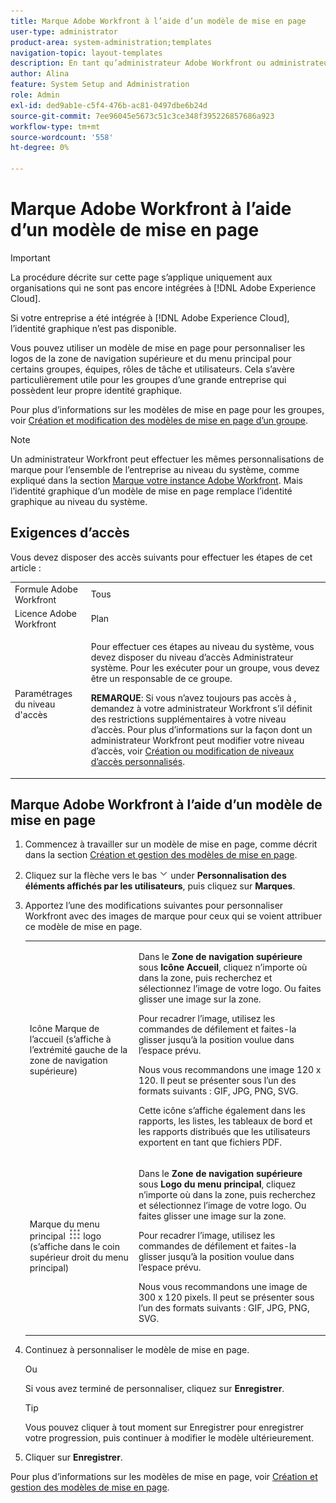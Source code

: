 ```yaml
---
title: Marque Adobe Workfront à l’aide d’un modèle de mise en page
user-type: administrator
product-area: system-administration;templates
navigation-topic: layout-templates
description: En tant qu’administrateur Adobe Workfront ou administrateur de groupe, vous pouvez utiliser un modèle de mise en page pour personnaliser les logos de la zone de navigation supérieure et du menu principal pour certains groupes, équipes, rôles de travail et utilisateurs. Cela s’avère particulièrement utile pour les groupes d’une grande entreprise qui possèdent leur propre identité graphique.
author: Alina
feature: System Setup and Administration
role: Admin
exl-id: ded9ab1e-c5f4-476b-ac81-0497dbe6b24d
source-git-commit: 7ee96045e5673c51c3ce348f395226857686a923
workflow-type: tm+mt
source-wordcount: '558'
ht-degree: 0%

---
```


# Marque Adobe Workfront à l’aide d’un modèle de mise en page

>[!IMPORTANT]
>
>La procédure décrite sur cette page s’applique uniquement aux organisations qui ne sont pas encore intégrées à [!DNL Adobe Experience Cloud].
>
> Si votre entreprise a été intégrée à [!DNL Adobe Experience Cloud], l’identité graphique n’est pas disponible.

Vous pouvez utiliser un modèle de mise en page pour personnaliser les logos de la zone de navigation supérieure et du menu principal pour certains groupes, équipes, rôles de tâche et utilisateurs. Cela s’avère particulièrement utile pour les groupes d’une grande entreprise qui possèdent leur propre identité graphique.

Pour plus d’informations sur les modèles de mise en page pour les groupes, voir [Création et modification des modèles de mise en page d’un groupe](../../../administration-and-setup/manage-groups/work-with-group-objects/create-and-modify-a-groups-layout-templates.md).

>[!NOTE]
>
>Un administrateur Workfront peut effectuer les mêmes personnalisations de marque pour l’ensemble de l’entreprise au niveau du système, comme expliqué dans la section [Marque votre instance Adobe Workfront](../../../administration-and-setup/customize-workfront/brand-workfront/brand-your-workfront-instance.md). Mais l’identité graphique d’un modèle de mise en page remplace l’identité graphique au niveau du système.
><!--
>Maybe add a section about deleting these 2 settings to revert to default branding?
>-->

## Exigences d’accès

Vous devez disposer des accès suivants pour effectuer les étapes de cet article :

<table style="table-layout:auto"> 
 <col> 
 <col> 
 <tbody> 
  <tr> 
   <td role="rowheader">Formule Adobe Workfront</td> 
   <td>Tous</td> 
  </tr> 
  <tr> 
   <td role="rowheader">Licence Adobe Workfront</td> 
   <td>Plan</td> 
  </tr> 
  <tr> 
   <td role="rowheader">Paramétrages du niveau d'accès</td> 
   <td> <p>Pour effectuer ces étapes au niveau du système, vous devez disposer du niveau d’accès Administrateur système.
Pour les exécuter pour un groupe, vous devez être un responsable de ce groupe.</p> <p><b>REMARQUE</b>: Si vous n’avez toujours pas accès à , demandez à votre administrateur Workfront s’il définit des restrictions supplémentaires à votre niveau d’accès. Pour plus d’informations sur la façon dont un administrateur Workfront peut modifier votre niveau d’accès, voir <a href="../../../administration-and-setup/add-users/configure-and-grant-access/create-modify-access-levels.md" class="MCXref xref">Création ou modification de niveaux d’accès personnalisés</a>.</p> </td> 
  </tr> 
 </tbody> 
</table>

## Marque Adobe Workfront à l’aide d’un modèle de mise en page

1. Commencez à travailler sur un modèle de mise en page, comme décrit dans la section [Création et gestion des modèles de mise en page](../../../administration-and-setup/customize-workfront/use-layout-templates/create-and-manage-layout-templates.md).
1. Cliquez sur la flèche vers le bas ![](assets/dropdown-arrow.png) under **Personnalisation des éléments affichés par les utilisateurs**, puis cliquez sur **Marques**.
1. Apportez l’une des modifications suivantes pour personnaliser Workfront avec des images de marque pour ceux qui se voient attribuer ce modèle de mise en page.

   <table style="table-layout:auto"> 
    <col> 
    <col> 
    <tbody> 
     <tr> 
      <td role="rowheader"> <p>Icône Marque de l’accueil <span style="font-weight: normal;">(s’affiche à l’extrémité gauche de la zone de navigation supérieure)</span></p> </td> 
      <td> <p>Dans le <strong>Zone de navigation supérieure</strong> sous <strong>Icône Accueil</strong>, cliquez n’importe où dans la zone, puis recherchez et sélectionnez l’image de votre logo. Ou faites glisser une image sur la zone.</p> <p>Pour recadrer l’image, utilisez les commandes de défilement et faites-la glisser jusqu’à la position voulue dans l’espace prévu.</p> <p>Nous vous recommandons une image 120 x 120. Il peut se présenter sous l’un des formats suivants : GIF, JPG, PNG, SVG.</p> <p>Cette icône s’affiche également dans les rapports, les listes, les tableaux de bord et les rapports distribués que les utilisateurs exportent en tant que fichiers PDF.</p> </td> 
     </tr> 
     <tr> 
      <td role="rowheader"> <p>Marque du menu principal <img src="assets/main-menu-icon.png"> logo <span style="font-weight: normal;">(s’affiche dans le coin supérieur droit du menu principal)</span></p> </td> 
      <td> <p> <p> <p>Dans le <strong>Zone de navigation supérieure</strong> sous <strong>Logo du menu principal</strong>, cliquez n’importe où dans la zone, puis recherchez et sélectionnez l’image de votre logo. Ou faites glisser une image sur la zone.</p> <p>Pour recadrer l’image, utilisez les commandes de défilement et faites-la glisser jusqu’à la position voulue dans l’espace prévu.</p> <p>Nous vous recommandons une image de 300 x 120 pixels. Il peut se présenter sous l’un des formats suivants : GIF, JPG, PNG, SVG.</p> </p> </p> </td> 
     </tr> 
    </tbody> 
   </table>

1. Continuez à personnaliser le modèle de mise en page.

   Ou

   Si vous avez terminé de personnaliser, cliquez sur **Enregistrer**.

   >[!TIP]
   >
   >Vous pouvez cliquer à tout moment sur Enregistrer pour enregistrer votre progression, puis continuer à modifier le modèle ultérieurement.

1. Cliquer sur **Enregistrer**.

Pour plus d’informations sur les modèles de mise en page, voir [Création et gestion des modèles de mise en page](../../../administration-and-setup/customize-workfront/use-layout-templates/create-and-manage-layout-templates.md).
